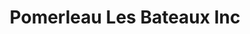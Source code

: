 ---
title: "Pomerleau Les Bateaux Inc"
url: /riviere-du-loup/pomerleau-les-bateaux-inc/
shop: Boot
---